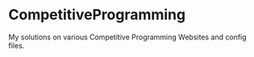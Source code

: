 # CompetitiveProgramming
My solutions on various Competitive Programming Websites and config files.

